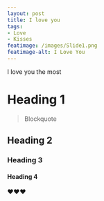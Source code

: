 ```yaml
---
layout: post
title: I love you
tags:
- Love
- Kisses
featimage: /images/Slide1.png
featimage-alt: I Love You
---
```


I love you the most

# Heading 1

> Blockquote

## Heading 2

### Heading 3

#### Heading 4

❤️❤️❤️
